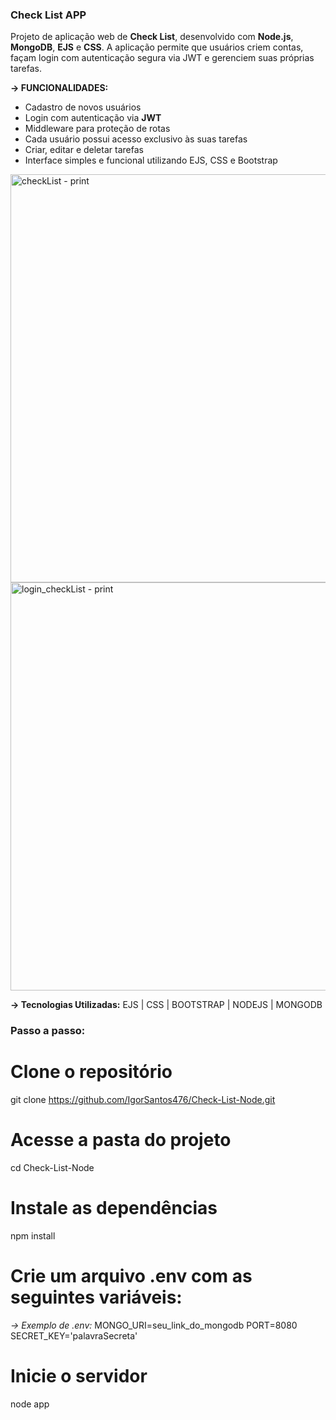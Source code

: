 ### Check List APP
Projeto de aplicação web de **Check List**, desenvolvido com **Node.js**, **MongoDB**, **EJS** e **CSS**. A aplicação permite que usuários criem contas, façam login com autenticação segura via JWT e gerenciem suas próprias tarefas.

**-> FUNCIONALIDADES:**
- Cadastro de novos usuários
- Login com autenticação via **JWT**
- Middleware para proteção de rotas
- Cada usuário possui acesso exclusivo às suas tarefas
- Criar, editar e deletar tarefas
- Interface simples e funcional utilizando EJS, CSS e Bootstrap

<img width="1366" height="653" alt="checkList - print" src="https://github.com/user-attachments/assets/7c89a7c2-b5f1-4839-85c2-cb6f3c1f87f0" />

<img width="1366" height="653" alt="login_checkList - print" src="https://github.com/user-attachments/assets/b2646a3d-2b3b-4ea8-8689-795369396587" />

**-> Tecnologias Utilizadas:**
EJS | CSS | BOOTSTRAP | NODEJS | MONGODB

### Passo a passo:
# Clone o repositório
git clone https://github.com/IgorSantos476/Check-List-Node.git

# Acesse a pasta do projeto
cd Check-List-Node

# Instale as dependências
npm install

# Crie um arquivo .env com as seguintes variáveis:
*-> Exemplo de .env:*
MONGO_URI=seu_link_do_mongodb
PORT=8080
SECRET_KEY='palavraSecreta'

# Inicie o servidor
node app
